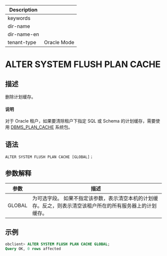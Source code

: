 | Description   |                 |
|---------------|-----------------|
| keywords      |                 |
| dir-name      |                 |
| dir-name-en   |                 |
| tenant-type   | Oracle Mode     |

# ALTER SYSTEM FLUSH PLAN CACHE

## 描述

删除计划缓存。

  <main id="notice" type='explain'>
    <h4>说明</h4>
    <p>对于 Oracle 租户，如果要清除租户下指定 SQL 或 Schema 的计划缓存，需要使用 <a href="../../../../300.pl-reference/300.pl-oracle/1400.pl-system-package-oracle/12500.dbms-plan-cache-oracle/100.dbms-plan-cache-overview-oracle.md">DBMS_PLAN_CACHE</a> 系统包。</p>
  </main>

## 语法

```unknow
ALTER SYSTEM FLUSH PLAN CACHE [GLOBAL]；
```

## 参数解释

|   参数   |                                   描述                                   |
|--------|------------------------------------------------------------------------|
| GLOBAL | 为可选字段。 如果不指定该参数，表示清空本机的计划缓存。反之，则表示清空该租户所在的所有服务器上的计划缓存。 |

## 示例

```sql
obclient> ALTER SYSTEM FLUSH PLAN CACHE GLOBAL;
Query OK, 0 rows affected
```

